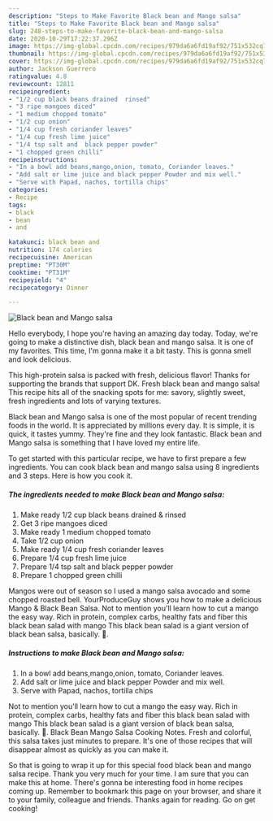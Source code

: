 ```yaml
---
description: "Steps to Make Favorite Black bean and Mango salsa"
title: "Steps to Make Favorite Black bean and Mango salsa"
slug: 248-steps-to-make-favorite-black-bean-and-mango-salsa
date: 2020-10-29T17:22:37.296Z
image: https://img-global.cpcdn.com/recipes/979da6a6fd19af92/751x532cq70/black-bean-and-mango-salsa-recipe-main-photo.jpg
thumbnail: https://img-global.cpcdn.com/recipes/979da6a6fd19af92/751x532cq70/black-bean-and-mango-salsa-recipe-main-photo.jpg
cover: https://img-global.cpcdn.com/recipes/979da6a6fd19af92/751x532cq70/black-bean-and-mango-salsa-recipe-main-photo.jpg
author: Jackson Guerrero
ratingvalue: 4.8
reviewcount: 12811
recipeingredient:
- "1/2 cup black beans drained  rinsed"
- "3 ripe mangoes diced"
- "1 medium chopped tomato"
- "1/2 cup onion"
- "1/4 cup fresh coriander leaves"
- "1/4 cup fresh lime juice"
- "1/4 tsp salt and  black pepper powder"
- "1 chopped green chilli"
recipeinstructions:
- "In a bowl add beans,mango,onion, tomato, Coriander leaves."
- "Add salt or lime juice and black pepper Powder and mix well."
- "Serve with Papad, nachos, tortilla chips"
categories:
- Recipe
tags:
- black
- bean
- and

katakunci: black bean and 
nutrition: 174 calories
recipecuisine: American
preptime: "PT30M"
cooktime: "PT31M"
recipeyield: "4"
recipecategory: Dinner

---
```



![Black bean and Mango salsa](https://img-global.cpcdn.com/recipes/979da6a6fd19af92/751x532cq70/black-bean-and-mango-salsa-recipe-main-photo.jpg)

Hello everybody, I hope you're having an amazing day today. Today, we're going to make a distinctive dish, black bean and mango salsa. It is one of my favorites. This time, I'm gonna make it a bit tasty. This is gonna smell and look delicious.

This high-protein salsa is packed with fresh, delicious flavor! Thanks for supporting the brands that support DK. Fresh black bean and mango salsa! This recipe hits all of the snacking spots for me: savory, slightly sweet, fresh ingredients and lots of varying textures.

Black bean and Mango salsa is one of the most popular of recent trending foods in the world. It is appreciated by millions every day. It is simple, it is quick, it tastes yummy. They're fine and they look fantastic. Black bean and Mango salsa is something that I have loved my entire life.


To get started with this particular recipe, we have to first prepare a few ingredients. You can cook black bean and mango salsa using 8 ingredients and 3 steps. Here is how you cook it.

<!--inarticleads1-->

##### The ingredients needed to make Black bean and Mango salsa:

1. Make ready 1/2 cup black beans drained &amp; rinsed
1. Get 3 ripe mangoes diced
1. Make ready 1 medium chopped tomato
1. Take 1/2 cup onion
1. Make ready 1/4 cup fresh coriander leaves
1. Prepare 1/4 cup fresh lime juice
1. Prepare 1/4 tsp salt and  black pepper powder
1. Prepare 1 chopped green chilli


Mangos were out of season so I used a mango salsa avocado and some chopped roasted bell. YourProduceGuy shows you how to make a delicious Mango &amp; Black Bean Salsa. Not to mention you&#39;ll learn how to cut a mango the easy way. Rich in protein, complex carbs, healthy fats and fiber this black bean salad with mango This black bean salad is a giant version of black bean salsa, basically. 🙂. 

<!--inarticleads2-->

##### Instructions to make Black bean and Mango salsa:

1. In a bowl add beans,mango,onion, tomato, Coriander leaves.
1. Add salt or lime juice and black pepper Powder and mix well.
1. Serve with Papad, nachos, tortilla chips


Not to mention you&#39;ll learn how to cut a mango the easy way. Rich in protein, complex carbs, healthy fats and fiber this black bean salad with mango This black bean salad is a giant version of black bean salsa, basically. 🙂. Black Bean Mango Salsa Cooking Notes. Fresh and colorful, this salsa takes just minutes to prepare. It&#39;s one of those recipes that will disappear almost as quickly as you can make it. 

So that is going to wrap it up for this special food black bean and mango salsa recipe. Thank you very much for your time. I am sure that you can make this at home. There's gonna be interesting food in home recipes coming up. Remember to bookmark this page on your browser, and share it to your family, colleague and friends. Thanks again for reading. Go on get cooking!
